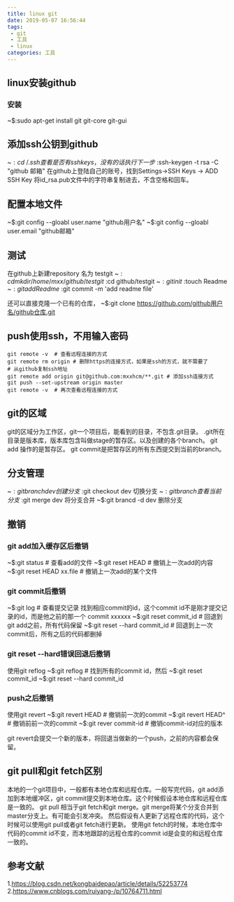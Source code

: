 ```yaml
---
title: linux git
date: 2019-05-07 16:56:44
tags:
 - git
 - 工具
 - linux
categories: 工具
---
```


## linux安装github
### 安装
~$:sudo apt-get install git git-core git-gui

## 添加ssh公钥到github
~$:cd ~/.ssh
查看是否有ssh keys，没有的话执行下一步	
~$:ssh-keygen -t rsa -C "github 邮箱"
在github上登陆自己的账号，找到Settings->SSH Keys -> ADD SSH Key 将id_rsa.pub文件中的字符串复制进去，不含空格和回车。

## 配置本地文件
~$:git config  --gloabl user.name "github用户名"
~$:git config  --gloabl user.email "github邮箱"

## 测试
在github上新建repository 名为 testgit
~$:cd mkdir /home/mxx/github/testgit
~$:cd github/testgit
~$:git init
~$:touch Readme
~$:git add Readme
~$:git commit -m 'add readme file'

还可以直接克隆一个已有的仓库，
~$:git clone https://github.com/github用户名/github仓库.git

## push使用ssh，不用输入密码
``` shell
git remote -v  # 查看远程连接的方式
git remote rm origin # 删除https的连接方式，如果是ssh的方式，就不需要了
# 从github复制ssh地址
git remote add origin git@github.com:mxxhcm/**.git # 添加ssh连接方式
git push --set-upstream origin master
git remote -v  # 再次查看远程连接的方式
```
## git的区域
git的区域分为工作区，git一个项目后，能看到的目录，不包含.git目录。
.git所在目录是版本库，版本库包含叫做stage的暂存区。以及创建的各个branch。
git add 操作的是暂存区。
git commit是把暂存区的所有东西提交到当前的branch。

## 分支管理
~$:git branch dev 创建分支
~$:git checkout dev 切换分支
~$:git branch 查看当前分支
~$:git merge dev 将分支合并
~$:git brancd -d dev 删除分支

## 撤销
### git add加入缓存区后撤销
~$:git status # 查看add的文件
~$:git reset HEAD  # 撤销上一次add的内容
~$:git reset HEAD  xx.file # 撤销上一次add的某个文件

### git commit后撤销
~$:git log # 查看提交记录
找到相应commit的id，这个commit id不是刚才提交记录的id，而是他之前的那一个
commit xxxxxx
~$:git reset commit_id # 回退到git add之前，所有代码保留
~$:git reset --hard commit_id # 回退到上一次commit后，所有之后的代码都删掉

### git reset --hard错误回退后撤销
使用git reflog
~$:git reflog # 找到所有的commit id，然后
~$:git reset commit_id
~$:git reset --hard commit_id

### push之后撤销
使用git revert 
~$:git revert HEAD # 撤销前一次的commit
~$:git revert HEAD^ # 撤销前前一次的commit
~$:git rever commit-id # 撤销commit-id对应的版本

git revert会提交一个新的版本，将回退当做新的一个push，之前的内容都会保留。

## git pull和git fetch区别
本地的一个git项目中，一般都有本地仓库和远程仓库。一般写完代码，git add添加到本地缓冲区，git commit提交到本地仓库。这个时候假设本地仓库和远程仓库是一致的。
git pull 相当于git fetch和git merge。git merge将某个分支合并到master分支上。有可能会引发冲突。
然后假设有人更新了远程仓库的代码，这个时候可以使用git pull或者git fetch进行更新。
使用git fetch的时候，本地仓库中代码的commit id不变，而本地跟踪的远程仓库的commit id是会变的和远程仓库一致的。

## 参考文献
1.https://blog.csdn.net/kongbaidepao/article/details/52253774
2.https://www.cnblogs.com/ruiyang-/p/10764711.html
